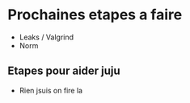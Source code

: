 # Prochaines etapes a faire

- Leaks / Valgrind
- Norm

## Etapes pour aider juju
- Rien jsuis on fire la